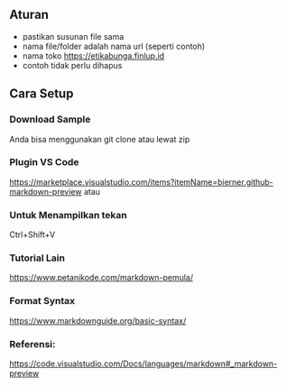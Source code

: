 ## Aturan

- pastikan susunan file sama
- nama file/folder adalah nama url (seperti contoh)
- nama toko https://etikabunga.finlup.id
- contoh tidak perlu dihapus

## Cara Setup

### Download Sample

Anda bisa menggunakan git clone atau lewat zip

### Plugin VS Code

https://marketplace.visualstudio.com/items?itemName=bierner.github-markdown-preview
atau

### Untuk Menampilkan tekan

Ctrl+Shift+V

### Tutorial Lain

https://www.petanikode.com/markdown-pemula/

### Format Syntax

https://www.markdownguide.org/basic-syntax/

### Referensi:

https://code.visualstudio.com/Docs/languages/markdown#_markdown-preview
